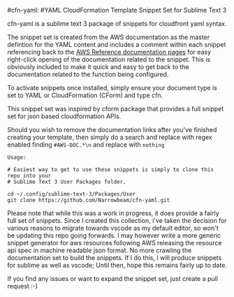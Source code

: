 #cfn-yaml:
#YAML CloudFormation Template Snippet Set for Sublime Text 3


cfn-yaml is a sublime text 3 package of snippets for cloudfront yaml syntax.

The snippet set is created from the AWS documentation as the master defintion for the YAML content and includes a comment within each snippet referencing back to the [AWS Reference documentation pages](https://docs.aws.amazon.com/AWSCloudFormation/latest/UserGuide/aws-template-resource-type-ref.html) for easy right-click opening of the documentation related to the snippet.  This is obviously included to make it quick and easy to get back to the documentation related to the function being configured.

To activate snippets once installed, simply ensure your document type is set to YAML or CloudFormation (CForm) and type cfn.

This snippet set was inspired by cform package that provides a full snippet set for json based cloudformation APIs.

Should you wish to remove the documentation links after you've finished creating your template, then simply do a search and replace with regex enabled finding `#AWS-DOC.*\n` and replace with `nothing`

```
Usage:

# Easiest way to get to use these snippets is simply to clone this repo into your 
# Sublime Text 3 User Packages folder.

cd ~/.config/sublime-text-3/Packages/User
git clone https://github.com/Narrowbeam/cfn-yaml.git
```
Please note that while this was a work in progress, it does provide a fairly full set of snippets.  Since I created this collection, i've taken the decision for various reasons to migrate towards vscode as my default editor, so won't be updating this repo going forwards.  I may however write a more generic snippet generator for aws resources following AWS releasing the resource api spec in machine readable json format.  No more crawling the documentation set to build the snippets.  If I do this, I will produce snippets for sublime as well as vscode; Until then, hope this remains fairly up to date.

If you find any issues or want to expand the snippet set, just create a pull request :-)
